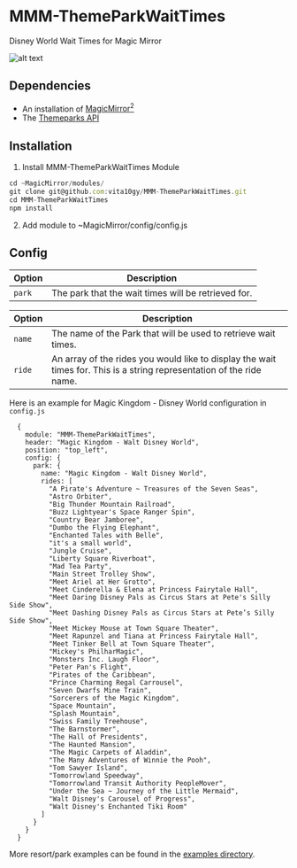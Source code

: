# MMM-ThemeParkWaitTimes

Disney World Wait Times for Magic Mirror

![alt text](https://github.com/vita10gy/MMM-ThemeParkWaitTimes/blob/master/wait-times-demo.png)

## Dependencies

- An installation of [MagicMirror<sup>2</sup>](https://github.com/MichMich/MagicMirror)
- The [Themeparks API](https://github.com/cubehouse/themeparks)

## Installation

1. Install MMM-ThemeParkWaitTimes Module

```javascript
cd ~MagicMirror/modules/
git clone git@github.com:vita10gy/MMM-ThemeParkWaitTimes.git
cd MMM-ThemeParkWaitTimes
npm install
```

2. Add module to ~MagicMirror/config/config.js

## Config

| **Option** | **Description**                                     |
| ---------- | --------------------------------------------------- |
| `park`     | The park that the wait times will be retrieved for. |

| Option | Description                                                                                                           |
| ------ | --------------------------------------------------------------------------------------------------------------------- |
| `name` | The name of the Park that will be used to retrieve wait times.                                                        |
| `ride` | An array of the rides you would like to display the wait times for. This is a string representation of the ride name. |

Here is an example for Magic Kingdom - Disney World configuration in `config.js`

```
  {
    module: "MMM-ThemeParkWaitTimes",
    header: "Magic Kingdom - Walt Disney World",
    position: "top_left",
    config: {
      park: {
        name: "Magic Kingdom - Walt Disney World",
        rides: [
          "A Pirate's Adventure ~ Treasures of the Seven Seas",
          "Astro Orbiter",
          "Big Thunder Mountain Railroad",
          "Buzz Lightyear's Space Ranger Spin",
          "Country Bear Jamboree",
          "Dumbo the Flying Elephant",
          "Enchanted Tales with Belle",
          "it's a small world",
          "Jungle Cruise",
          "Liberty Square Riverboat",
          "Mad Tea Party",
          "Main Street Trolley Show",
          "Meet Ariel at Her Grotto",
          "Meet Cinderella & Elena at Princess Fairytale Hall",
          "Meet Daring Disney Pals as Circus Stars at Pete's Silly Side Show",
          "Meet Dashing Disney Pals as Circus Stars at Pete’s Silly Side Show",
          "Meet Mickey Mouse at Town Square Theater",
          "Meet Rapunzel and Tiana at Princess Fairytale Hall",
          "Meet Tinker Bell at Town Square Theater",
          "Mickey's PhilharMagic",
          "Monsters Inc. Laugh Floor",
          "Peter Pan's Flight",
          "Pirates of the Caribbean",
          "Prince Charming Regal Carrousel",
          "Seven Dwarfs Mine Train",
          "Sorcerers of the Magic Kingdom",
          "Space Mountain",
          "Splash Mountain",
          "Swiss Family Treehouse",
          "The Barnstormer",
          "The Hall of Presidents",
          "The Haunted Mansion",
          "The Magic Carpets of Aladdin",
          "The Many Adventures of Winnie the Pooh",
          "Tom Sawyer Island",
          "Tomorrowland Speedway",
          "Tomorrowland Transit Authority PeopleMover",
          "Under the Sea ~ Journey of the Little Mermaid",
          "Walt Disney's Carousel of Progress",
          "Walt Disney's Enchanted Tiki Room"
        ]
      }
    }
  }
```

More resort/park examples can be found in the [examples directory](https://github.com/vita10gy/MMM-ThemeParkWaitTimes/tree/master/examples).
